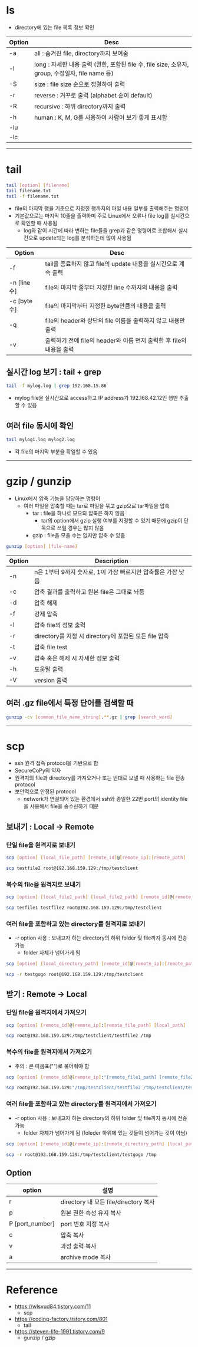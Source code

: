# ls

- directory에 있는 file 목록 정보 확인

| Option | Desc |
| - | - |
| -a | all : 숨겨진 file, directory까지 보여줌 |
| -l | long : 자세한 내용 출력 (권한, 포함된 file 수, file size, 소유자, group, 수정일자, file name 등) |
| -S | size : file size 순으로 정렬하여 출력 |
| -r | reverse : 거꾸로 출력 (alphabet 순이 default) |
| -R | recursive : 하위 directory까지 출력 |
| -h | human : K, M, G를 사용하여 사람이 보기 좋게 표시함 |
| -lu |  |
| -lc |  |

---




# tail

```sh
tail [option] [filename]
tail filename.txt
tail -f filename.txt
```
- file의 마지막 행을 기준으로 지정한 행까지의 파일 내용 일부를 출력해주는 명령어
- 기본값으로는 마지막 10줄을 출력하며 주로 Linux에서 오류나 file log를 실시간으로 확인할 때 사용됨
    - log와 같이 시간에 따라 변하는 file들을 grep과 같은 명령어로 조합해서 실시간으로 update되는 log를 분석하는데 많이 사용됨

| Option | Desc |
| - | - |
| -f | tail을 종료하지 않고 file의 update 내용을 실시간으로 계속 출력 |
| -n [line 수] | file의 마지막 줄부터 지정한 line 수까지의 내용을 출력 |
| -c [byte 수] | file의 마지막부터 지정한 byte만큼의 내용을 출력 |
| -q | file의 header와 상단의 file 이름을 출력하지 않고 내용만 출력 |
| -v | 출력하기 전에 file의 header와 이름 먼저 출력한 후 file의 내용을 출력 |

## 실시간 log 보기 : tail + grep

```sh
tail -f mylog.log | grep 192.168.15.86
```
- mylog file을 실시간으로 access하고 IP address가 192.168.42.12인 행만 추출할 수 있음

## 여러 file 동시에 확인

```sh
tail mylog1.log mylog2.log
```
- 각 file의 마지막 부분을 확일할 수 있음

---




# gzip / gunzip

- Linux에서 압축 기능을 담당하는 명령어
    - 여러 파일을 압축할 때는 tar로 파일을 묶고 gzip으로 tar파일을 압축
        - tar : file을 하나로 모으되 압축은 하지 않음
            - tar의 option에서 gzip 실행 여부를 지정할 수 있기 때문에 gzip이 단독으로 쓰일 경우는 많지 않음
        - gzip : file을 모을 수는 없지만 압축 수 있음
```sh
gunzip [option] [file-name]
```

| Option | Description |
| - | - |
| -n | n은 1부터 9까지 숫자로, 1이 가장 빠르지만 압축률은 가장 낮음 |
| -c | 압축 결과를 출력하고 원본 file은 그대로 놔둠 |
| -d | 압축 해제 |
| -f | 강제 압축 |
| -l | 압축 file의 정보 출력 |
| -r | directory를 지정 시 directory에 포함된 모든 file 압축 |
| -t | 압축 file test |
| -v | 압축 혹은 해제 시 자세한 정보 출력 |
| -h | 도움말 출력 |
| -V | version 출력 |

## 여러 .gz file에서 특정 단어를 검색할 때

```sh
gunzip -cv [common_file_name_string].**.gz | grep [search_word]
```

---




# scp

- ssh 원격 접속 protocol을 기반으로 함
- SecureCoPy의 약자
- 원격지의 file과 directory를 가져오거나 또는 반대로 보낼 때 사용하는 file 전송 protocol
- 보안적으로 안정된 protocol
  - network가 연결되어 있는 환경에서 ssh와 종일한 22번 port의 identity file을 사용해서 file을 송수신하기 때문

## 보내기 : Local -> Remote

### 단일 file을 원격지로 보내기

```sh
scp [option] [local_file_path] [remote_id]@[remote_ip]:[remote_path]
```

```sh
scp testfile2 root@192.168.159.129:/tmp/testclient
```

### 복수의 file을 원격지로 보내기

```sh
scp [option] [local_file1_path] [local_file2_path] [remote_id]@[remote_ip]:[remote_path]
```

```sh
scp tesfile1 testfile2 root@192.168.159.129:/tmp/testclient
```

### 여러 file을 포함하고 있는 directory를 원격지로 보내기

- -r option 사용 : 보내고자 하는 directory의 하위 folder 및 file까지 동시에 전송 가능
  - folder 자체가 넘어가게 됨

```sh
scp [option] [local_directory_path] [remote_id]@[remote_ip]:[remote_path]
```

```sh
scp -r testgogo root@192.168.159.129:/tmp/testclient
```

## 받기 : Remote -> Local

### 단일 file을 원격지에서 가져오기

```sh
scp [option] [remote_id]@[remote_ip]:[remote_file_path] [local_path] 
```

```sh
scp root@192.168.159.129:/tmp/testclient/testfile2 /tmp
```

### 복수의 file을 원격지에서 가져오기

- 주의 : 큰 따옴표("")로 묶어줘야 함

```sh
scp [option] [remote_id]@[remote_ip]:"[remote_file1_path] [remote_file2_path]" [local_path]
```

```sh
scp root@192.168.159.129:"/tmp/testclient/testfile2 /tmp/testclient/testfile3" /tmp
```

### 여러 file을 포함하고 있는 directory를 원격지에서 가져오기

- -r option 사용 : 보내고자 하는 directory의 하위 folder 및 file까지 동시에 전송 가능
  - folder 자체가 넘어가게 됨 (foleder 하위에 있는 것들이 넘어가는 것이 아님)

```sh
scp [option] [remote_id]@[remote_ip]:[remote_directory_path] [local_path]
```

```sh
scp -r root@192.168.159.129:/tmp/testclient/testgogo /tmp
```

## Option

| option | 설명 |
| - | - |
| r | directory 내 모든 file/directory 복사 |
| p | 원본 권한 속성 유지 복사 |
| P [port_number] | port 번호 지정 복사 |
| c | 압축 복사 |
| v | 과정 출력 복사 |
| a | archive mode 복사 |

---




# Reference

- https://wlsvud84.tistory.com/11
    - scp
- https://coding-factory.tistory.com/801
    - tail
- https://steven-life-1991.tistory.com/9
    - gunzip / gzip


